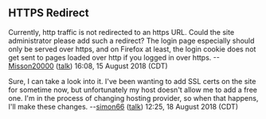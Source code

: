 ## HTTPS Redirect

Currently, http traffic is not redirected to an https URL. Could the
site administrator please add such a redirect? The login page especially
should only be served over https, and on Firefox at least, the login
cookie does not get sent to pages loaded over http if you logged in over
https. --[Misson20000](User:Misson20000 "wikilink")
([talk](User%20talk:Misson20000.md "wikilink")) 16:08, 15 August 2018
(CDT)

Sure, I can take a look into it. I've been wanting to add SSL certs on
the site for sometime now, but unfortunately my host doesn't allow me to
add a free one. I'm in the process of changing hosting provider, so when
that happens, I'll make these changes.
--[simon66](User:simon66 "wikilink")
([talk](User%20talk:simon66.md "wikilink")) 12:25, 18 August 2018 (CDT)
